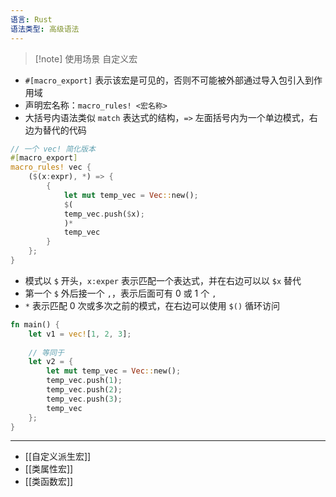 ```yaml
---
语言: Rust
语法类型: 高级语法
---
```

> [!note] 使用场景
> 自定义宏

- `#[macro_export]` 表示该宏是可见的，否则不可能被外部通过导入包引入到作用域
- 声明宏名称：`macro_rules! <宏名称>`
- 大括号内语法类似 `match`  表达式的结构，`=>` 左面括号内为一个单边模式，右边为替代的代码

```rust
// 一个 vec! 简化版本
#[macro_export]
macro_rules! vec {
    ($(x:expr), *) => {
        {
            let mut temp_vec = Vec::new();
            $(
            temp_vec.push($x);
            )*
            temp_vec
        }
    };
}
```

- 模式以 `$` 开头，`x:exper` 表示匹配一个表达式，并在右边可以以 `$x` 替代
- 第一个 `$` 外后接一个 `,`，表示后面可有 0 或 1 个 `,`
- `*` 表示匹配 0 次或多次之前的模式，在右边可以使用 `$()` 循环访问

```Rust
fn main() {
    let v1 = vec![1, 2, 3];
  
    // 等同于
    let v2 = {
        let mut temp_vec = Vec::new();
        temp_vec.push(1);
        temp_vec.push(2);
        temp_vec.push(3);
        temp_vec
    };
}
```

---

- [[自定义派生宏]]
- [[类属性宏]]
- [[类函数宏]]
